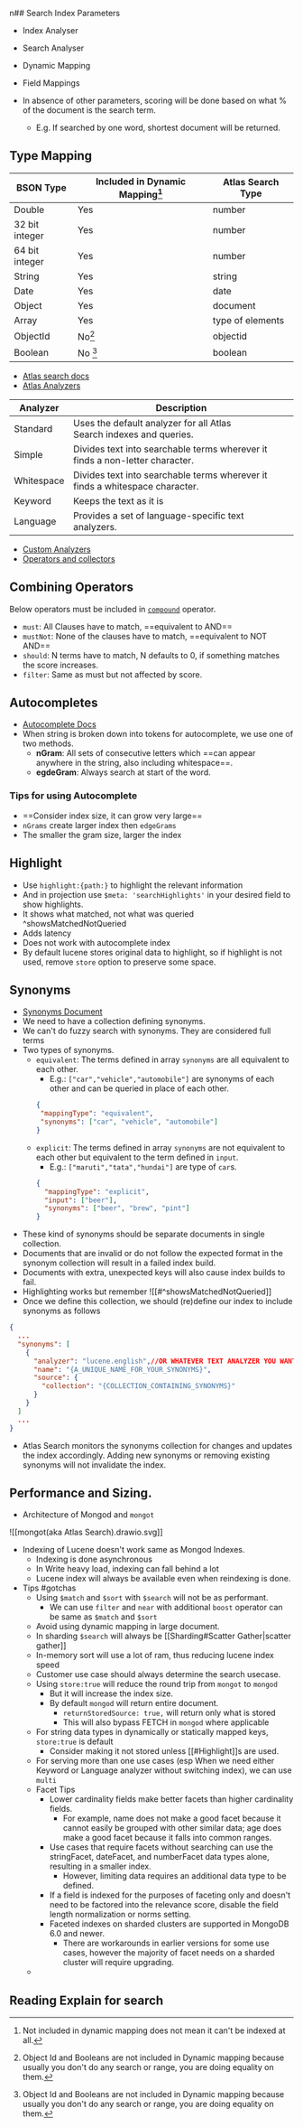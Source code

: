 n## Search Index Parameters

- Index Analyser
- Search Analyser
- Dynamic Mapping
- Field Mappings

- In absence of other parameters, scoring will be done based on what % of the document is the search term.
	- E.g. If searched by one word, shortest document will be returned.


## Type Mapping

| BSON Type | Included in Dynamic Mapping[^2] | Atlas Search Type |
| --- | --- | --- |
| Double | Yes | number |
| 32 bit integer | Yes | number |
| 64 bit integer | Yes | number |
| String | Yes | string | 
| Date | Yes | date |
| Object | Yes | document |
| Array | Yes | type of elements |
| ObjectId | No[^1] | objectid |
| Boolean | No [^1]| boolean |

[^1]: Object Id and Booleans are not included in Dynamic mapping because usually you don't do any search or range, you are doing equality on them.
[^2]: Not included in dynamic mapping does not mean it can't be indexed at all.


- [Atlas search docs](https://www.mongodb.com/docs/atlas/atlas-search/)
- [Atlas Analyzers](https://www.mongodb.com/docs/atlas/atlas-search/analyzers/)

| Analyzer | Description |
| --- | --- |
| Standard | Uses the default analyzer for all Atlas Search indexes and queries. |
| Simple | Divides text into searchable terms wherever it finds a non-letter character. |
| Whitespace | Divides text into searchable terms wherever it finds a whitespace character. | 
| Keyword | Keeps the text as it is |
| Language | Provides a set of language-specific text analyzers. |

- [Custom Analyzers](https://www.mongodb.com/docs/atlas/atlas-search/analyzers/custom/)
- [Operators and collectors](https://www.mongodb.com/docs/atlas/atlas-search/operators-and-collectors/)


## Combining Operators

Below operators must be included in [`compound`](https://www.mongodb.com/docs/atlas/atlas-search/compound/#std-label-compound-ref) operator.

- `must`: All Clauses have to match, ==equivalent to AND==
- `mustNot`: None of the clauses have to match, ==equivalent to NOT AND==
- `should`: N terms have to match, N defaults to 0, if something matches the score increases.
- `filter`: Same as must but not affected by score.


## Autocompletes

- [Autocomplete Docs](https://www.mongodb.com/docs/atlas/atlas-search/autocomplete/) 
- When string is broken down into tokens for autocomplete, we use one of two methods.
	- **nGram**: All sets of consecutive letters which ==can appear anywhere in the string, also including whitespace==. 
	- **egdeGram**: Always search at start of the word.

### Tips for using Autocomplete

- ==Consider index size, it can grow very large==
- `nGrams` create larger index then `edgeGrams`
- The smaller the gram size, larger the index

## Highlight

- Use `highlight:{path:}` to highlight the relevant information
- And in projection use `$meta: 'searchHighlights'` in your desired field to show highlights.
- It shows what matched, not what was queried ^showsMatchedNotQueried
- Adds latency
- Does not work with autocomplete index
- By default lucene stores original data to highlight, so if highlight is not used, remove `store` option to preserve some space.


## Synonyms

- [Synonyms Document](https://www.mongodb.com/docs/atlas/atlas-search/synonyms/)
- We need to have a collection defining synonyms.
- We can't do fuzzy search with synonyms. They are considered full terms
- Two types of synonyms.
	- `equivalent`: The terms defined in array `synonyms` are all equivalent to each other.
		- E.g.: `["car","vehicle","automobile"]` are synonyms of each other and can be queried in place of each other.
		 ```json
		{
		  "mappingType": "equivalent",
		  "synonyms": ["car", "vehicle", "automobile"] 
		}  
		```
	- `explicit`: The terms defined in array `synonyms` are not equivalent to each other but equivalent to the term defined in `input`.
		- E.g.: `["maruti","tata","hundai"]` are type of `car`s.
		```json
		{
		  "mappingType": "explicit",
		  "input": ["beer"],
		  "synonyms": ["beer", "brew", "pint"]
		}
		```
- These kind of synonyms should be separate documents in single collection.
- Documents that are invalid or do not follow the expected format in the synonym collection will result in a failed index build.
- Documents with extra, unexpected keys will also cause index builds to fail.
- Highlighting works but remember
	![[#^showsMatchedNotQueried]]
- Once we define this collection, we should (re)define our index to include synonyms as follows
```json
{
  ...
  "synonyms": [
    {
      "analyzer": "lucene.english",//OR WHATEVER TEXT ANALYZER YOU WANT TO USE
      "name": "{A_UNIQUE_NAME_FOR_YOUR_SYNONYMS}",
      "source": {
        "collection": "{COLLECTION_CONTAINING_SYNONYMS}"
      }
    }
  ]
  ...
}
```

- Atlas Search monitors the synonyms collection for changes and updates the index accordingly. Adding new synonyms or removing existing synonyms will not invalidate the index.


## Performance and Sizing.

- Architecture of Mongod and `mongot`

![[mongot(aka Atlas Search).drawio.svg]]

- Indexing of Lucene doesn't work same as Mongod Indexes.
	- Indexing is done asynchronous
	- In Write heavy load, indexing can fall behind a lot
	- Lucene index will always be available even when reindexing is done.
- Tips #gotchas 
	- Using `$match` and `$sort` with `$search` will not be as performant.
		- We can use `filter` and `near` with additional `boost` operator can be same as `$match` and `$sort`
	- Avoid using dynamic mapping in large document.
	- In sharding `$search` will always be [[Sharding#Scatter Gather|scatter gather]]
	- In-memory sort will use a lot of ram, thus reducing lucene index speed
	- Customer use case should always determine the search usecase.
	- Using `store:true` will reduce the round trip from `mongot` to `mongod` 
		- But it will increase the index size.
		- By default `mongod` will return entire document.
			- `returnStoredSource: true,` will return only what is stored
			- This will also bypass FETCH in `mongod` where applicable
	- For string data types in dynamically or statically mapped keys, `store:true` is default
		- Consider making it not stored unless [[#Highlight]]s are used.
	- For serving more than one use cases (esp When we need either Keyword or Language analyzer without switching index), we can use `multi`
	- Facet Tips
		- Lower cardinality fields make better facets than higher cardinality fields. 
			- For example, name does not make a good facet because it cannot easily be grouped with other similar data; age does make a good facet because it falls into common ranges.
		- Use cases that require facets without searching can use the stringFacet, dateFacet, and numberFacet data types alone, resulting in a smaller index. 
			- However, limiting data requires an additional data type to be defined.
		- If a field is indexed for the purposes of faceting only and doesn't need to be factored into the relevance score, disable the field length normalization or norms setting.
		- Faceted indexes on sharded clusters are supported in MongoDB 6.0 and newer. 
			- There are workarounds in earlier versions for some use cases, however the majority of facet needs on a sharded cluster will require upgrading.
	- 


## Reading Explain for search



